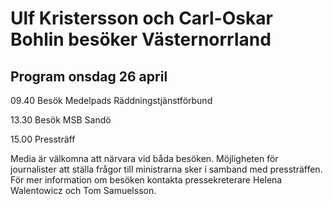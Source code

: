 # Ulf Kristersson och Carl-Oskar Bohlin besöker Västernorrland

## Program onsdag 26 april

09\.40 Besök Medelpads Räddningstjänstförbund

13\.30 Besök MSB Sandö

15\.00 Pressträff

Media är välkomna att närvara vid båda besöken. Möjligheten för journalister att ställa frågor till ministrarna sker i samband med pressträffen. För mer information om besöken kontakta pressekreterare Helena Walentowicz och Tom Samuelsson.

